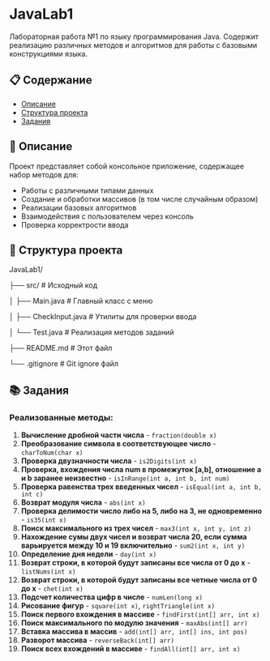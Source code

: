 # JavaLab1

Лабораторная работа №1 по языку программирования Java. Содержит реализацию различных методов и алгоритмов для работы с базовыми конструкциями языка.

## 📋 Содержание

- [Описание](#описание)
- [Структура проекта](#структура-проекта)
- [Задания](#задания)

## 🎯 Описание

Проект представляет собой консольное приложение, содержащее набор методов для:
- Работы с различными типами данных
- Создание и обработки массивов (в том числе случайным образом)
- Реализации базовых алгоритмов
- Взаимодействия с пользователем через консоль
- Проверка корректрости ввода

## 📁 Структура проекта
JavaLab1/

├── src/ # Исходный код

│ ├── Main.java # Главный класс с меню

│ ├── CheckInput.java # Утилиты для проверки ввода

│ └── Test.java # Реализация методов заданий

├── README.md # Этот файл

└── .gitignore # Git ignore файл

## 📚 Задания

### Реализованные методы:

1. **Вычисление дробной части числа** - `fraction(double x)`
2. **Преобразование символа в соответствующее число** - `charToNum(char x)`
3. **Проверка двузначности числа** - `is2Digits(int x)`
4. **Проверка, вхождения числа num в промежуток [a,b], отношение a и b заранее неизвестно** - `isInRange(int a, int b, int num)`
5. **Проверка равенства трех введенных чисел** - `isEqual(int a, int b, int c)`
6. **Возврат модуля числа** - `abs(int x)`
7. **Проверка делимости число либо на 5, либо на 3, не одновременно** - `is35(int x)`
8. **Поиск максимального из трех чисел** - `max3(int x, int y, int z)`
9. **Нахождение сумы двух чисел и возврат числа 20, если сумма варьируется между 10 и 19 включительно** - `sum2(int x, int y)`
10. **Определение дня недели** - `day(int x)`
11. **Возврат строки, в которой будут записаны все числа от 0 до x** - `listNums(int x)`
12. **Возврат строки, в которой будут записаны все четные числа от 0 до x** - `chet(int x)`
13. **Подсчет количества цифр в числе** - `numLen(long x)`
14. **Рисование фигур** - `square(int x)`, `rightTriangle(int x)`
15. **Поиск первого вхождения в массиве** - `findFirst(int[] arr, int x)`
16. **Поиск максимального по модулю значения** - `maxAbs(int[] arr)`
17. **Вставка массива в массив** - `add(int[] arr, int[] ins, int pos)`
18. **Разворот массива** - `reverseBack(int[] arr)`
19. **Поиск всех вхождений в массиве** - `findAll(int[] arr, int x)`

